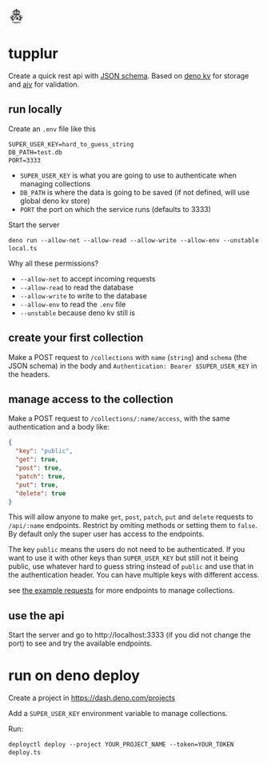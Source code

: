 ![tupplur](./swagger/favicon-32x32.png)

# tupplur

Create a quick rest api with
[JSON schema](https://json-schema.org/understanding-json-schema). Based on
[deno kv](https://deno.com/kv) for storage and [ajv](https://ajv.js.org/) for
validation.

## run locally

Create an `.env` file like this

```
SUPER_USER_KEY=hard_to_guess_string
DB_PATH=test.db
PORT=3333
```

- `SUPER_USER_KEY` is what you are going to use to authenticate when managing
  collections
- `DB_PATH` is where the data is going to be saved (if not defined, will use
  global deno kv store)
- `PORT` the port on which the service runs (defaults to 3333)

Start the server

```
deno run --allow-net --allow-read --allow-write --allow-env --unstable local.ts
```

Why all these permissions?

- `--allow-net` to accept incoming requests
- `--allow-read` to read the database
- `--allow-write` to write to the database
- `--allow-env` to read the `.env` file
- `--unstable` because deno kv still is

## create your first collection

Make a POST request to `/collections` with `name` (`string`) and `schema` (the
JSON schema) in the body and `Authentication: Bearer $SUPER_USER_KEY` in the
headers.

## manage access to the collection

Make a POST request to `/collections/:name/access`, with the same authentication
and a body like:

```json
{
  "key": "public",
  "get": true,
  "post": true,
  "patch": true,
  "put": true,
  "delete": true
}
```

This will allow anyone to make `get`, `post`, `patch`, `put` and `delete`
requests to `/api/:name` endpoints. Restrict by omiting methods or setting them
to `false`. By default only the super user has access to the endpoints.

The key `public` means the users do not need to be authenticated. If you want to
use it with other keys than `SUPER_USER_KEY` but still not it being public, use
whatever hard to guess string instead of `public` and use that in the
authentication header. You can have multiple keys with different access.

see [the example requests](./example.http) for more endpoints to manage
collections.

## use the api

Start the server and go to http://localhost:3333 (if you did not change the
port) to see and try the available endpoints.

# run on deno deploy

Create a project in https://dash.deno.com/projects

Add a `SUPER_USER_KEY` environment variable to manage collections.

Run:

```
deployctl deploy --project YOUR_PROJECT_NAME --token=YOUR_TOKEN deploy.ts
```
